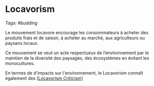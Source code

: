 # Locavorism

_Tags: #budding_

Le mouvement locavore encourage les consommateurs à acheter des produits frais et de saison, à acheter au marché, aux agriculteurs ou paysans locaux.

Ce mouvement se veut un acte respectueux de l’environnement par le maintien de la diversité des paysages, des écosystèmes en évitant les monocultures.

En termes de d'impacts sur l'environnement, le Locavorism connaît également des [[Locavorism Criticism]]

[//begin]: # "Autogenerated link references for markdown compatibility"
[Locavorism Criticism]: locavorism-criticism "Locavorism Criticism"
[//end]: # "Autogenerated link references"